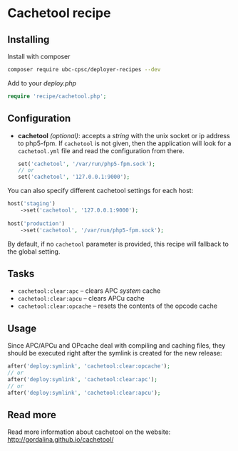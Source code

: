 # Cachetool recipe

## Installing

Install with composer

```bash
composer require ubc-cpsc/deployer-recipes --dev
```

Add to your _deploy.php_

```php
require 'recipe/cachetool.php';
```

## Configuration

- **cachetool** *(optional)*: accepts a *string* with the unix socket or ip address to php5-fpm. If `cachetool` is not given, then the application will look for a `cachetool.yml` file and read the configuration from there.

    ```php
    set('cachetool', '/var/run/php5-fpm.sock');
    // or
    set('cachetool', '127.0.0.1:9000');
    ```

You can also specify different cachetool settings for each host:
```php
host('staging')
    ->set('cachetool', '127.0.0.1:9000');
    
host('production')
    ->set('cachetool', '/var/run/php5-fpm.sock');
```

By default, if no `cachetool` parameter is provided, this recipe will fallback to the global setting.

## Tasks

- `cachetool:clear:apc` – clears APC *system* cache
- `cachetool:clear:apcu` – clears APCu cache
- `cachetool:clear:opcache` – resets the contents of the opcode cache

## Usage

Since APC/APCu and OPcache deal with compiling and caching files, they should be executed right after the symlink is created for the new release:

```php
after('deploy:symlink', 'cachetool:clear:opcache');
// or
after('deploy:symlink', 'cachetool:clear:apc');
// or
after('deploy:symlink', 'cachetool:clear:apcu');
```

## Read more

Read more information about cachetool on the website:
http://gordalina.github.io/cachetool/
